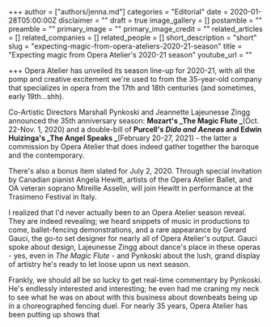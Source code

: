 +++
author = ["authors/jenna.md"]
categories = "Editorial"
date = 2020-01-28T05:00:00Z
disclaimer = ""
draft = true
image_gallery = []
postamble = ""
preamble = ""
primary_image = ""
primary_image_credit = ""
related_articles = []
related_companies = []
related_people = []
short_description = "short"
slug = "expecting-magic-from-opera-ateliers-2020-21-season"
title = "Expecting magic from Opera Atelier's 2020-21 season"
youtube_url = ""

+++
Opera Atelier has unveiled its season line-up for 2020-21, with all the pomp and creative excitement we're used to from the 35-year-old company that specializes in opera from the 17th and 18th centuries (and sometimes, early 19th...shh).

Co-Artistic Directors Marshall Pynkoski and Jeannette Lajeunesse Zingg announced the 35th anniversary season: **Mozart's _The Magic Flute _**(Oct. 22-Nov. 1, 2020) and a double-bill of **Purcell's _Dido and Aeneas_ and Edwin Huizinga's _The Angel Speaks _**(February 20-27, 2021) - the latter a commission by Opera Atelier that does indeed gather together the baroque and the contemporary.

There's also a bonus item slated for July 2, 2020. Through special invitation by Canadian pianist Angela Hewitt, artists of the Opera Atelier Ballet, and OA veteran soprano Mireille Asselin, will join Hewitt in performance at the Trasimeno Festival in Italy.

I realized that I'd never actually been to an Opera Atelier season reveal. They are indeed revealing; we heard snippets of music in productions to come, ballet-fencing demonstrations, and a rare appearance by Gerard Gauci, the go-to set designer for nearly all of Opera Atelier's output. Gauci spoke about design, Lajeunesse Zingg about dance's place in these operas - yes, even in _The Magic Flute_ - and Pynkoski about the lush, grand display of artistry he's ready to let loose upon us next season.

Frankly, we should all be so lucky to get real-time commentary by Pynkoski. He's endlessly interested and interesting; he even had me craning my neck to see what he was on about with this business about downbeats being up in a choreographed fencing duel. For nearly 35 years, Opera Atelier has been putting up shows that 